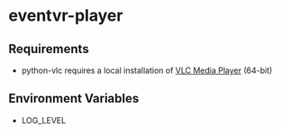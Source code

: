 # eventvr-player

## Requirements

- python-vlc requires a local installation of [VLC Media Player](https://www.videolan.org/vlc/) (64-bit)

## Environment Variables

- LOG_LEVEL
